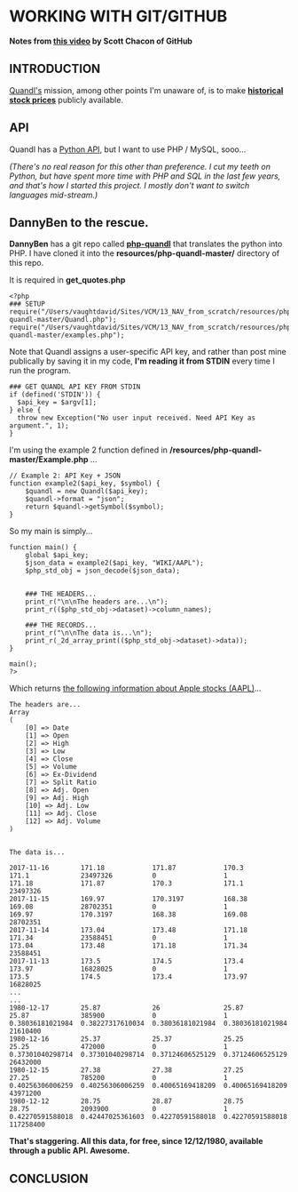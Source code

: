 # WORKING WITH GIT/GITHUB
**Notes from [this video](https://www.youtube.com/watch?time_continue=1859&v=ZDR433b0HJY) by Scott Chacon of GitHub**

## INTRODUCTION
[Quandl's](https://www.quandl.com) mission, among other points I'm unaware of, is to make **[historical stock prices](https://www.quandl.com/product/WIKIP/WIKI/PRICES-Quandl-End-Of-Day-Stocks-Info)** publicly available. 

## API
Quandl has a [Python API](https://www.quandl.com/tools/python), but I want to use PHP / MySQL, sooo... 

*(There's no real reason for this other than preference. I cut my teeth on Python, but have spent more time with PHP and SQL in the last few years, and that's how I started this project. I mostly don't want to switch languages mid-stream.)*
## DannyBen to the rescue.
**DannyBen** has a git repo called **[php-quandl](https://github.com/DannyBen/php-quandl)** that translates the python into PHP. I have cloned it into the **resources/php-quandl-master/** directory of this repo.

It is required in **get_quotes.php**

```
<?php
### SETUP
require("/Users/vaughtdavid/Sites/VCM/13_NAV_from_scratch/resources/php-quandl-master/Quandl.php");
require("/Users/vaughtdavid/Sites/VCM/13_NAV_from_scratch/resources/php-quandl-master/examples.php");
```

Note that Quandl assigns a user-specific API key, and rather than post mine publically by saving it in my code, **I'm reading it from STDIN** every time I run the program.

```
### GET QUANDL API KEY FROM STDIN
if (defined('STDIN')) {
  $api_key = $argv[1];
} else { 
  throw new Exception("No user input received. Need API Key as argument.", 1);
}
```
I'm using the example 2 function defined in **/resources/php-quandl-master/Example.php** ...

```
// Example 2: API Key + JSON
function example2($api_key, $symbol) {
	$quandl = new Quandl($api_key);
	$quandl->format = "json";
	return $quandl->getSymbol($symbol);
}
```

So my main is simply...

```
function main() {
	global $api_key;
	$json_data = example2($api_key, "WIKI/AAPL");
	$php_std_obj = json_decode($json_data);
	
	
	### THE HEADERS...
	print_r("\n\nThe headers are...\n");
	print_r(($php_std_obj->dataset)->column_names);

	### THE RECORDS...
	print_r("\n\nThe data is...\n");
	print_r(_2d_array_print(($php_std_obj->dataset)->data));
}

main();
?>
```
Which returns [the following information about Apple stocks (AAPL)](https://www.quandl.com/api/v3/datatables/WIKI/PRICES?ticker=A&api_key=PCGMFqJjTVBN99R-ysBq)...

```
The headers are...
Array
(
    [0] => Date
    [1] => Open
    [2] => High
    [3] => Low
    [4] => Close
    [5] => Volume
    [6] => Ex-Dividend
    [7] => Split Ratio
    [8] => Adj. Open
    [9] => Adj. High
    [10] => Adj. Low
    [11] => Adj. Close
    [12] => Adj. Volume
)


The data is...

2017-11-16        171.18            171.87            170.3             171.1             23497326          0                 1                 171.18            171.87            170.3             171.1             23497326          
2017-11-15        169.97            170.3197          168.38            169.08            28702351          0                 1                 169.97            170.3197          168.38            169.08            28702351          
2017-11-14        173.04            173.48            171.18            171.34            23588451          0                 1                 173.04            173.48            171.18            171.34            23588451          
2017-11-13        173.5             174.5             173.4             173.97            16828025          0                 1                 173.5             174.5             173.4             173.97            16828025 
...
...
1980-12-17        25.87             26                25.87             25.87             385900            0                 1                 0.38036181021984  0.38227317610034  0.38036181021984  0.38036181021984  21610400          
1980-12-16        25.37             25.37             25.25             25.25             472000            0                 1                 0.37301040298714  0.37301040298714  0.37124606525129  0.37124606525129  26432000          
1980-12-15        27.38             27.38             27.25             27.25             785200            0                 1                 0.40256306006259  0.40256306006259  0.40065169418209  0.40065169418209  43971200          
1980-12-12        28.75             28.87             28.75             28.75             2093900           0                 1                 0.42270591588018  0.42447025361603  0.42270591588018  0.42270591588018  117258400   
```	
**That's staggering. All this data, for free, since 12/12/1980, available through a public API. Awesome.**

## CONCLUSION
